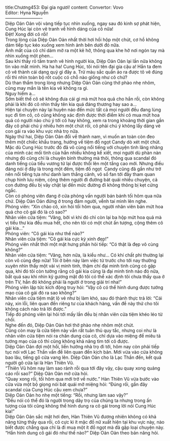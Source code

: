 title:Chương453: Đại gia ngươi!
content:
Convertor: Vovo<br>Editor: Hyna Nguyễn<br>————————-<br>Diệp Oản Oản vội vàng tiếp tục nhìn xuống, ngay sau đó kinh sợ phát hiện, Cung Húc lại còn vẽ tranh về hình dáng của cô nữa!<br>Đệt! Xong đời cô rồi!<br>Trong lòng của Diệp Oản Oản nhất thời hơi hồi hộp một chút, cơ hồ không dám tiếp tục kéo xuống xem hình ảnh bên dưới đó nữa.<br>Ánh mắt của cô chỉ dám mở ra một kẽ hở, thông qua khe hở nơi ngón tay mà nhìn xuống một phen…<br>Sau khi thấy rõ tấm tranh vẽ hình người kia, Diệp Oản Oản lại lần nữa không tin vào mắt mình. Ha ha ha! Cung Húc, tôi nói tên đại gia cậu a! Hắn ta đem cô vẽ thành cái dạng quỷ gì đây a. Trừ màu sắc quần áo ra được tô vẽ đúng rồi thì nhìn toàn bộ rốt cuộc có chỗ nào giống như cô chứ?<br>Dù than thầm trong lòng nhưng Diệp Oản Oản cũng thở phào nhẹ nhõm, cũng may mắn là tên kia vẽ không ra gì.<br>Nguy hiểm a…<br>Sớm biết thế cô sẽ không đưa cái gì mà mứt hoa quả cho hắn rồi, còn không phải là khi đó cô nhìn thấy tên kia quá đáng thương hay sao a…<br>Hiện tại chuyện này lại huyên náo đến mức tất cả mọi người đều đang lùng sục đi tìm cô, cô cũng không xác định được thời điểm khi cô mua mứt hoa quả có người nào chú ý tới cô hay không, xem ra trong khoảng thời gian gần đây cô phải chú ý nhiều hơn một chút rồi, cô phải chú ý không lấy dáng vẻ con gái ra vào khu vực nhà trọ nữa.<br>Ngày thứ hai, Diệp Oản Oản đổi về thành nam, vì muốn an toàn còn đeo thêm một chiếc khẩu trang, hướng về tiệm đồ ngọt Candy dò xét một chút.<br>Mặc dù Cung Húc trước đó đã vô cùng nổi tiếng với chuyện tình lăng nhăng của mình các mối tình của hắn nhiều không kể xiết, mọi người dù phàn nàn nhưng đó cũng chỉ là chuyện bình thường mà thôi, thông qua scandal đó danh tiếng của tiểu vương tử lại được thổi lên một tầng cao mới. Nhưng điều đáng nói ở đây là trong một đêm, tiệm đồ ngọt  Candy cũng đã gần như trở nên nổi tiếng tựa như danh lam thắng cảnh, vô số fan tới đây tham quan chụp hình lưu niệm, cộng thêm người đi đường bát quái nhiều chuyện, cả con đường đều bị vây chặt lại đến mức đường đi không thông bị kẹt cứng ngắc.<br>Còn có phóng viên đang ở cửa phỏng vấn người bán bánh tối hôm qua nữa chứ. Diệp Oản Oản đứng ở trong đám người, vễnh tai mình lên nghe.<br>Phóng viên: “Xin chào cô, xin hỏi tối hôm qua, người nhân viên bán mứt hoa quả cho cô gái đó là cô sao?”<br>Nhân viên cửa tiệm: “Vâng, bởi vì khi đó chỉ còn lại ba hộp mứt hoa quả mà vị tiểu thư kia đều mua hết, cho nên tôi có một chút ấn tượng, cộng thêm cô gái kia…”<br>Phóng viên: “Cô gái kia như thế nào?”<br>Nhân viên cửa tiệm: “Cô gái kia cực kỳ xinh đẹp!”<br>Phóng viên nhất thời một mặt hưng phấn hỏi tiếp: “Có thật là đẹp vô cùng không?”<br>Nhân viên cửa tiệm: “Vâng, hơn nữa, là kiểu như… Có khí chất phi thường lại còn vô cùng đẹp nữa! Tôi ở bên này làm việc từ trước cho tới nay thường xuyên nhìn thấy một vài vị minh tinh, thậm chí đại minh tinh cũng có gặp qua, khi đó tôi còn tưởng rằng cô gái kia cũng là đại minh tinh nào đó nữa, bất quá sau khi nhìn kỹ gương mặt đó tôi có thể xác định tôi chưa thấy qua ở trên TV, hẳn đó không phải là người ở trong giải trí nha!”<br>Phóng viên lập tức kích động truy hỏi: “Vậy cô có thể hình dung được tướng mạo của cô gái đó ra sao không?”<br>Nhân viên cửa tiệm mặt lộ vẻ như bị làm khó, sau đó thành thực trả lời: “Cái này, xin lỗi, liên quan đến riêng tư của khách hàng, vấn đề này thứ cho tôi không cách nào trả lời được.”<br>Tiếp đó phóng viên lại hỏi tới mấy lần đều bị nhân viên cửa tiệm khéo léo từ chối.<br>Nghe đến đó, Diệp Oản Oản hơi thở phào nhẹ nhõm một chút.<br>Cũng còn may là cửa tiệm này vẫn rất tuân thủ quy tắc, nhưng coi như là nhân viên cửa tiệm nói ra chân dung của cô, chỉ dựa vào miệng để miêu tả tướng mạo của cô thì cũng không khả năng tìm tới cô được.<br>Diệp Oản Oản đợi một hồi, liền hướng nhà trọ đi tới, hôm nay còn phải tiếp tục nói với Lạc Thần vấn đề liên quan đến kịch bản. Mới vừa vào cửa không bao lâu, tiếng gõ cửa vang lên. Diệp Oản Oản cho là Lạc Thần đến, kết quả người gõ cửa lại là Hàn Thiên Vũ.<br>“Thiên Vũ hôm nay làm sao rảnh rỗi qua tới đây vậy, cậu quay xong quảng cáo rồi sao?” Diệp Oản Oản mở cửa hỏi.<br>“Quay xong rồi, tối hôm qua mới trở về nước.” Hàn Thiên Vũ vừa bước vào cửa vừa một bộ giọng nói bát quái mở miệng hỏi: “Đúng rồi, gần đây scandal của Cung Húc cậu xem chưa?”<br>Diệp Oản Oản ho nhẹ một tiếng: “Rồi, nhưng làm sao vậy?”<br>“Đều nói có thể đó là người trong dãy trọ của chúng ta nhưng trong ấn tượng của tôi cũng không thể hình dung ra cô gái trong lời nói Cung Húc kia!”<br>Diệp Oản Oản sắc mặt hơi đen, Hàn Thiên Vũ đương nhiên không có khả năng từng thấy qua rồi, cô cực kì ít mặc đồ nữ xuất hiện tại khu vực này, nào biết được chẳng qua chỉ là đi mua một ít đồ ngọt mà đã gặp loại chuyện này.<br>“Hắn hình dung cô gái đó như thế nào?” Diệp Oản Oản theo bản năng hỏi.
